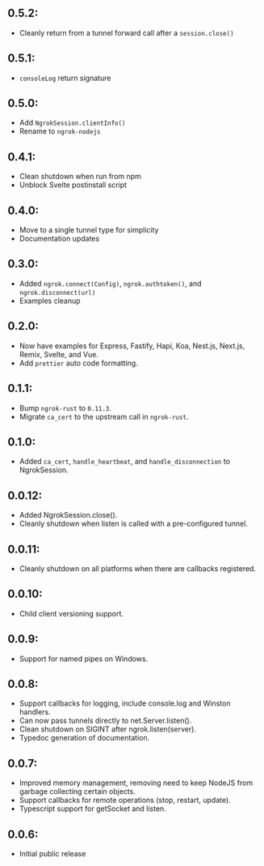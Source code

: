 ## 0.5.2:

* Cleanly return from a tunnel forward call after a `session.close()`

## 0.5.1:

* `consoleLog` return signature

## 0.5.0:

* Add `NgrokSession.clientInfo()`
* Rename to `ngrok-nodejs`

## 0.4.1:

* Clean shutdown when run from npm
* Unblock Svelte postinstall script

## 0.4.0:

* Move to a single tunnel type for simplicity
* Documentation updates

## 0.3.0:

* Added `ngrok.connect(Config)`, `ngrok.authtoken()`, and `ngrok.disconnect(url)`
* Examples cleanup

## 0.2.0:

* Now have examples for Express, Fastify, Hapi, Koa, Nest.js, Next.js, Remix, Svelte, and Vue.
* Add `prettier` auto code formatting.

## 0.1.1:

* Bump `ngrok-rust` to `0.11.3`.
* Migrate `ca_cert` to the upstream call in `ngrok-rust`.

## 0.1.0:

* Added `ca_cert`, `handle_heartbeat`, and `handle_disconnection` to NgrokSession.

## 0.0.12:

* Added NgrokSession.close().
* Cleanly shutdown when listen is called with a pre-configured tunnel.

## 0.0.11:

* Cleanly shutdown on all platforms when there are callbacks registered.

## 0.0.10:

* Child client versioning support.

## 0.0.9:

* Support for named pipes on Windows.

## 0.0.8:

* Support callbacks for logging, include console.log and Winston handlers.
* Can now pass tunnels directly to net.Server.listen().
* Clean shutdown on SIGINT after ngrok.listen(server).
* Typedoc generation of documentation.

## 0.0.7:

* Improved memory management, removing need to keep NodeJS from garbage collecting certain objects.
* Support callbacks for remote operations (stop, restart, update).
* Typescript support for getSocket and listen.

## 0.0.6:

* Initial public release
